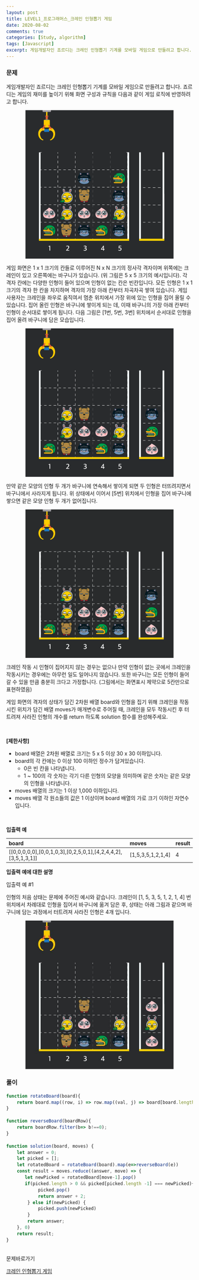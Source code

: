 ```yaml
---
layout: post
title: LEVEL1_프로그래머스_크레인 인형뽑기 게임
date: 2020-08-02
comments: true
categories: [Study, algorithm]
tags: [Javascript]
excerpt: 게임개발자인 죠르디는 크레인 인형뽑기 기계를 모바일 게임으로 만들려고 합니다. 죠르디는 게임의 재미를 높이기 위해 화면 구성과 규칙을 다음과 같이 게임 로직에 반영하려고 합니다.
---
```


### 문제

게임개발자인 죠르디는 크레인 인형뽑기 기계를 모바일 게임으로 만들려고 합니다. 죠르디는 게임의 재미를 높이기 위해 화면 구성과 규칙을 다음과 같이 게임 로직에 반영하려고 합니다.

<div style='display: flex; justify-content: center'>
  <img src="/images/crane_game_101.png" alt="crane_game_101" width="400em">
</div>

게임 화면은 1 x 1 크기의 칸들로 이루어진 N x N 크기의 정사각 격자이며 위쪽에는 크레인이 있고 오른쪽에는 바구니가 있습니다. (위 그림은 5 x 5 크기의 예시입니다). 각 격자 칸에는 다양한 인형이 들어 있으며 인형이 없는 칸은 빈칸입니다. 모든 인형은 1 x 1 크기의 격자 한 칸을 차지하며 격자의 가장 아래 칸부터 차곡차곡 쌓여 있습니다. 게임 사용자는 크레인을 좌우로 움직여서 멈춘 위치에서 가장 위에 있는 인형을 집어 올릴 수 있습니다. 집어 올린 인형은 바구니에 쌓이게 되는 데, 이때 바구니의 가장 아래 칸부터 인형이 순서대로 쌓이게 됩니다. 다음 그림은 [1번, 5번, 3번] 위치에서 순서대로 인형을 집어 올려 바구니에 담은 모습입니다.

<div style='display: flex; justify-content: center'>
  <img src="/images/crane_game_102.png" alt="crane_game_102" width="400em">
</div>

만약 같은 모양의 인형 두 개가 바구니에 연속해서 쌓이게 되면 두 인형은 터뜨려지면서 바구니에서 사라지게 됩니다. 위 상태에서 이어서 [5번] 위치에서 인형을 집어 바구니에 쌓으면 같은 모양 인형 두 개가 없어집니다.

<div style='display: flex; justify-content: center'>
  <img src="/images/crane_game_103.gif" alt="crane_game_103" width="400em">
</div>

크레인 작동 시 인형이 집어지지 않는 경우는 없으나 만약 인형이 없는 곳에서 크레인을 작동시키는 경우에는 아무런 일도 일어나지 않습니다. 또한 바구니는 모든 인형이 들어갈 수 있을 만큼 충분히 크다고 가정합니다. (그림에서는 화면표시 제약으로 5칸만으로 표현하였음)

게임 화면의 격자의 상태가 담긴 2차원 배열 board와 인형을 집기 위해 크레인을 작동시킨 위치가 담긴 배열 moves가 매개변수로 주어질 때, 크레인을 모두 작동시킨 후 터트려져 사라진 인형의 개수를 return 하도록 solution 함수를 완성해주세요.

<br>

**[제한사항]**

- board 배열은 2차원 배열로 크기는 5 x 5 이상 30 x 30 이하입니다.
- board의 각 칸에는 0 이상 100 이하인 정수가 담겨있습니다.
  - 0은 빈 칸을 나타냅니다.
  - 1 ~ 100의 각 숫자는 각기 다른 인형의 모양을 의미하며 같은 숫자는 같은 모양의 인형을 나타냅니다.
- moves 배열의 크기는 1 이상 1,000 이하입니다.
- moves 배열 각 원소들의 값은 1 이상이며 board 배열의 가로 크기 이하인 자연수입니다.

<br>

**입출력 예** 

| board | moves | result | 
| :-------- | :--------------- | :----------------- |
| [[0,0,0,0,0],[0,0,1,0,3],[0,2,5,0,1],[4,2,4,4,2],[3,5,1,3,1]] | [1,5,3,5,1,2,1,4]	| 4 | 

**입출력 예에 대한 설명** 

입출력 예 #1

인형의 처음 상태는 문제에 주어진 예시와 같습니다. 크레인이 [1, 5, 3, 5, 1, 2, 1, 4] 번 위치에서 차례대로 인형을 집어서 바구니에 옮겨 담은 후, 상태는 아래 그림과 같으며 바구니에 담는 과정에서 터트려져 사라진 인형은 4개 입니다.

<div style='display: flex; justify-content: center'>
  <img src="/images/crane_game_104.jpg" alt="crane_game_104" width="400em">
</div>

### 풀이

```javascript
function rotateBoard(board){
    return board.map((row, i) => row.map((val, j) => board[board.length - 1 - j][i]));
}

function reverseBoard(boardRow){
    return boardRow.filter(b=> b!==0);
}

function solution(board, moves) {
    let answer = 0;
    let picked = [];
    let rotatedBoard = rotateBoard(board).map(e=>reverseBoard(e))
    const result = moves.reduce((answer, move) => {
       let newPicked = rotatedBoard[move-1].pop()
       if(picked.length > 0 && picked[picked.length -1] === newPicked){
            picked.pop()
            return answer + 2;
        } else if(newPicked) {
            picked.push(newPicked)
        }
        return answer;
    }, 0)
    return result;
}
```

<br>
<span class="reference">문제바로가기</span>

[크레인 인형뽑기 게임](https://programmers.co.kr/learn/courses/30/lessons/64061)
